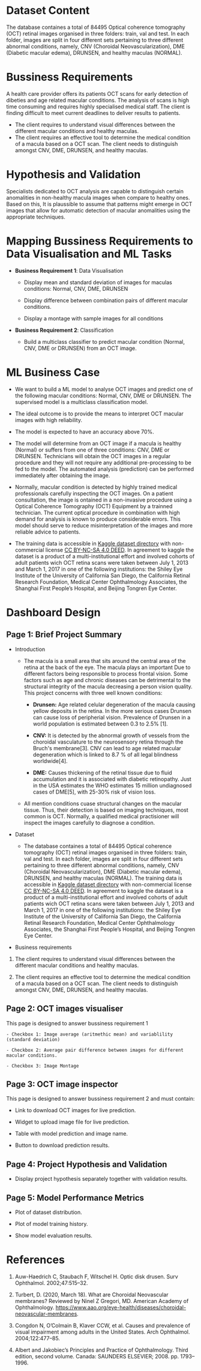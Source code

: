 
# Dataset Content

The database containes a total of 84495 Optical coherence tomography (OCT) retinal images organised in three folders: train, val and test. In each folder, images are split in four different sets pertaining to three different abnormal conditions, namely, CNV (Choroidal Neovascularization), DME (Diabetic macular edema), DRUNSEN, and healthy maculas (NORMAL).

# Bussiness Requirements

A health care provider offers its patients OCT scans for early detection of dibeties and age related macular conditions. The analysis of scans is high time consuming and requires highly specialised medical staff. The client is finding difficult to meet current deadlines to deliver results to patients.

- The client requires to understand visual differences between the different macular conditions and healthy maculas.
- The client requires an effective tool to determine the medical condition of a macula based on a OCT scan. The client needs to distinguish amongst CNV, DME, DRUNSEN, and healthy maculas.

# Hypothesis and Validation

Specialists dedicated to OCT analysis are capable to distinguish certain anomalities in non-healthy macula images when compare to healthy ones. Based on this, It is plaussible to assume that patterns might emerge in OCT images that allow for automatic detection of macular anomalities using the appropriate techniques.

# Mapping Bussiness Requirements to Data Visualisation and ML Tasks

* **Business Requirement 1**: Data Visualisation

    - Display mean and standard deviation of images for maculas conditions: Normal, CNV, DME, DRUNSEN

    - Display difference between combination pairs of different macular conditions.

    - Display a montage with sample images for all conditions

* **Business Requirement 2**: Classification

    - Build a multiclass classifier to predict macular condition (Normal, CNV, DME or DRUNSEN) from an OCT image.

# ML Business Case

* We want to build a ML model to analyse OCT images and predict one of the following macular conditions: Normal, CNV, DME or DRUNSEN. The supervised model is a multiclass classification model.

* The ideal outcome is to provide the means to interpret OCT macular images with high reliability.

* The model is expected to have an accuracy above 70%.

* The model will determine from an OCT image if a macula is healthy (Normal) or suffers from one of three conditions: CNV, DME or DRUNSEN. Technicians will obtain the OCT images in a regular procedure and they will not require any additional pre-processing to be fed to the model. The automated analysis (prediction) can be performed immediately after obtaining the image.

* Normally, macular condition is detected by highly trained medical professionals carefully inspecting the OCT images. On a patient consultation, the image is ontained in a non-invasive procedure using a Optical Coherence Tomography (OCT) Equipment by a trainned technician. The current optical procedure in combination with high demand for analysis is known to produce considerable errors. This model should serve to reduce misinterpretation of the images and more reliable advice to patients.

* The training data is accessible in [Kaggle dataset directory](https://www.kaggle.com/datasets/paultimothymooney/kermany2018/data) with non-commercial license [CC BY-NC-SA 4.0 DEED](https://creativecommons.org/licenses/by-nc-sa/4.0/). In agreement to kaggle the dataset is a product of a multi-institutional effort and involved cohorts of adult patients wich OCT retina scans were taken between July 1, 2013 and March 1, 2017 in one of the following institutions: the Shiley Eye Institute of the University of California San Diego, the California Retinal Research Foundation, Medical Center Ophthalmology Associates, the Shanghai First People’s Hospital, and Beijing Tongren Eye Center.

# Dashboard Design

## Page 1: Brief Project Summary

* Introduction

    - The macula is a small area that sits around the central area of the retina at the back of the eye. The macula plays an important  Due to different factors being responsible to process frontal vision. Some factors such as age and chronic diseases can be detrimental to the structural integrity of the macula decreasing a person vision quality. This project concerns with three well known conditions:

        * **Drunsen:** Age related celular degeneration of the macula causing yellow deposits in the retina. In the more serious cases Drunsen can cause loss of peripherial vision. Prevalence of Drunsen in a world population is estimated between 0.3 to 2.5% [1].

        * **CNV:**  It is detected by the abnormal growth of vessels from the choroidal vasculature to the neurosensory retina through the Bruch's membrane[3]. CNV can lead to age related macular degeneration which is linked to 8.7 % of all legal blindness worldwide[4].

        * **DME:** Causes thickening of the retinal tissue due to fluid accumulation and it is associated with diabetic retinopathy. Just in the USA estimates the WHO estimates 15 million undiagnosed cases of DME[5], with 25-30% risk of vision loss. 
    
    - All mention conditions cuase structural changes on the macular tissue. Thus, their detection is based on imaging techniques, most common is OCT. Normally, a qualified medical practisioner will inspect the images carefully to diagnose a condition.


* Dataset

    - The database containes a total of 84495 Optical coherence tomography (OCT) retinal images organised in three folders: train, val and test. In each folder, images are split in four different sets pertaining to three different abnormal conditions, namely, CNV (Choroidal Neovascularization), DME (Diabetic macular edema), DRUNSEN, and healthy maculas (NORMAL). The training data is accessible in [Kaggle dataset directory](https://www.kaggle.com/datasets/paultimothymooney/kermany2018/data) with non-commercial license [CC BY-NC-SA 4.0 DEED](https://creativecommons.org/licenses/by-nc-sa/4.0/). In agreement to kaggle the dataset is a product of a multi-institutional effort and involved cohorts of adult patients wich OCT retina scans were taken between July 1, 2013 and March 1, 2017 in one of the following institutions: the Shiley Eye Institute of the University of California San Diego, the California Retinal Research Foundation, Medical Center Ophthalmology Associates, the Shanghai First People’s Hospital, and Beijing Tongren Eye Center.

* Business requirements

1. The client requires to understand visual differences between the different macular conditions and healthy maculas.

2. The client requires an effective tool to determine the medical condition of a macula based on a OCT scan. The client needs to distinguish amongst CNV, DME, DRUNSEN, and healthy maculas.

## Page 2: OCT images visualiser

This page is designed to answer bussiness requirement 1

    - Checkbox 1: Image average (aritmethic mean) and variablility (standard deviation)

    - Checkbox 2: Average pair difference between images for different macular conditions.

    - Checkbox 3: Image Montage

## Page 3: OCT image inspector

This page is designed to answer bussiness requirement 2 and must contain:

- Link to download OCT images for live prediction.

- Widget to upload image file for live prediction.

- Table with model prediction and image name.

- Button to download prediction results.

## Page 4: Project Hypothesis and Validation

- Display project hypothesis separately together with validation results.

## Page 5: Model Performance Metrics

- Plot of dataset distribution.

- Plot of model training history.

- Show model evaluation results.

# References

1. Auw-Haedrich C, Staubach F, Witschel H. Optic disk drusen. Surv Ophthalmol. 2002;47:515–32.

2. Turbert, D. (2020, March 18). What are Choroidal Neovascular membranes? Reviewed by Ninel Z Gregori, MD. American Academy of Ophthalmology. https://www.aao.org/eye-health/diseases/choroidal-neovascular-membranes.

3. Congdon N, O’Colmain B, Klaver CCW, et al. Causes and prevalence of visual impairment among adults in the United States. Arch Ophthalmol. 2004;122:477–85.

4. Albert and Jakobiec’s Principles and Practice of Ophthalmology. Third edition, second volume. Canada: SAUNDERS ELSEVIER; 2008. pp. 1793–1996. 
